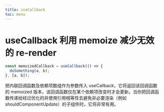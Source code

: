 ```yaml
---
title: useCallback
toc: menu
---
```


# useCallback 利用 memoize 减少无效的 re-render

```js
const memoizedCallback = useCallback(() => {
  doSomething(a, b);
}, [a, b]);
```

把内联回调函数及依赖项数组作为参数传入 useCallback，它将返回该回调函数的 memoized 版本，该回调函数仅在某个依赖项改变时才会更新。当你把回调函数传递给经过优化的并使用引用相等性去避免非必要渲染（例如 shouldComponentUpdate）的子组件时，它将非常有用。

<code src="./index.tsx" title="useCallback" ></code>
